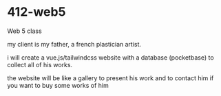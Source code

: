 # 412-web5
Web 5 class



my client is my father, a french plastician artist.

i will create a vue.js/tailwindcss website with a database (pocketbase) to collect all of his works.

the website will be like a gallery to present his work and to contact him if you want to buy some works of him